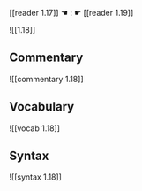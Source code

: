 [[reader 1.17]] ☚ : ☛ [[reader 1.19]]


![[1.18]]

## Commentary

![[commentary 1.18]]

## Vocabulary

![[vocab 1.18]]

## Syntax

![[syntax 1.18]]

